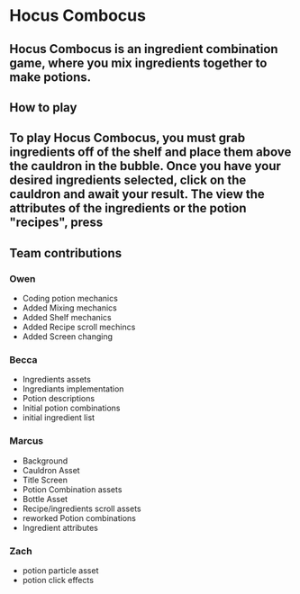 # Hocus Combocus
Hocus Combocus is an ingredient combination game, where you mix ingredients together to make potions.
---
## How to play
To play Hocus Combocus, you must grab ingredients off of the shelf and place them above the cauldron in the bubble. Once you have your desired ingredients selected, click on the cauldron and await your result. The view the attributes of the ingredients or the potion "recipes", press
---
## Team contributions
### Owen
- Coding potion mechanics
- Added Mixing mechanics
- Added Shelf mechanics
- Added Recipe scroll mechincs
- Added Screen changing
### Becca
- Ingredients assets
- Ingrediants implementation
- Potion descriptions
- Initial potion combinations
- initial ingredient list
### Marcus
- Background
- Cauldron Asset
- Title Screen
- Potion Combination assets
- Bottle Asset
- Recipe/ingredients scroll assets
- reworked Potion combinations
- Ingredient attributes
### Zach
- potion particle asset
- potion click effects
